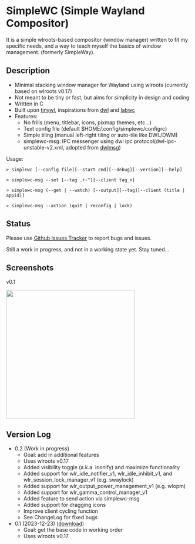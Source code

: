 # SimpleWC (Simple Wayland Compositor)

It is a simple wlroots-based compositor (window manager) written to fit my specific needs, and a way 
to teach myself the basics of window management. (formerly SimpleWay).

## Description

 - Minimal stacking window manager for Wayland using wlroots (currently based on wlroots v0.17)
 - Not meant to be tiny or fast, but aims for simplicity in design and coding
 - Written in C
 - Built upon [tinywl], inspirations from [dwl] and [labwc]
 - Features:
   - No frills (menu, titlebar, icons, pixmap themes, etc...)
   - Text config file (default $HOME/.config/simplewc/configrc)
   - Simple tiling (manual left-right tiling or auto-tile like DWL/DWM)
   - simplewc-msg: IPC messenger using dwl ipc protocol(dwl-ipc-unstable-v2.xml, adopted from [dwlmsg])

[tinywl]: https://gitlab.freedesktop.org/wlroots/wlroots/-/tree/master/tinywl
[dwl]: https://codeberg.org/dwl/dwl
[labwc]: https://github.com/labwc/labwc
[dwlmsg]: https://codeberg.org/notchoc/dwlmsg

Usage:

`> simplewc [--config file][--start cmd][--debug][--version][--help]`

`> simplewc-msg --set [--tag .+-^][--client tag_n]`

`> simplewc-msg (--get | --watch) [--output][--tag][--client (title | appid)]`

`> simplewc-msg --action (quit | reconfig | lock)`


## Status
Please use [Github Issues Tracker][ghit] to report bugs and issues.

Still a work in progress, and not in a working state yet. Stay tuned...

[ghit]: https://github.com/kcirick/simplewc/issues


## Screenshots

v0.1

<a href="https://i.redd.it/mqvdzk97038c1.jpeg" target="_blank"><img src="https://i.redd.it/mqvdzk97038c1.jpeg" width="350" /></a>

## Version Log

  - 0.2 (Work in progress)
    - Goal: add in additional features
    - Uses wlroots v0.17
    - Added visibility toggle (a.k.a. iconify) and maximize functionality
    - Added support for wlr_idle_notifier_v1, wlr_idle_inhibit_v1, and wlr_session_lock_manager_v1 (e.g. swaylock)
    - Added support for wlr_output_power_management_v1 (e.g. wlopm)
    - Added support for wlr_gamma_control_manager_v1
    - Added feature to send action via simplewc-msg
    - Added support for dragging icons
    - Improve client cycling function
    - See ChangeLog for fixed bugs
  - 0.1 (2023-12-23) ([download][v01])
    - Goal: get the base code in working order
    - Uses wlroots v0.17

[v01]: https://github.com/kcirick/simplewc/archive/refs/tags/v0.1.tar.gz
